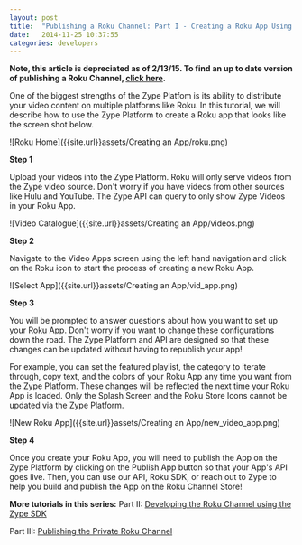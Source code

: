 ```yaml
---
layout: post
title:  "Publishing a Roku Channel: Part I - Creating a Roku App Using the Zype Platform"
date:   2014-11-25 10:37:55
categories: developers
---
```


**Note, this article is depreciated as of 2/13/15. To find an up to date version
of publishing a Roku Channel, [click here]({{site.url}}posts/2015/02/13/zype-publish-roku/).**

One of the biggest strengths of the Zype Platfom is its ability to distribute your
video content on multiple platforms like Roku. In this tutorial, we will describe how to use
the Zype Platform to create a Roku app that looks like the screen shot below.

![Roku Home]({{site.url}}assets/Creating an App/roku.png)

**Step 1**

Upload your videos into the Zype Platform. Roku will only serve videos from the Zype
video source. Don't worry if you have videos from other sources like Hulu and YouTube.
The Zype API can query to only show Zype Videos in your Roku App.

![Video Catalogue]({{site.url}}assets/Creating an App/videos.png)

**Step 2**

Navigate to the Video Apps screen using the left hand navigation and click on the Roku
icon to start the process of creating a new Roku App.

![Select App]({{site.url}}assets/Creating an App/vid_app.png)

**Step 3**

You will be prompted to answer questions about how you want to set up your Roku App.
Don't worry if you want to change these configurations down the road.
The Zype Platform and API are designed so that these changes can be updated without having to republish your app!

For example, you can set the featured playlist, the category to iterate through, copy text, and
the colors of your Roku App any time you want from the Zype Platform. These changes will be reflected the
next time your Roku App is loaded. Only the Splash Screen and the Roku Store Icons cannot
be updated via the Zype Platform.

![New Roku App]({{site.url}}assets/Creating an App/new_video_app.png)

**Step 4**

Once you create your Roku App, you will need to publish the App on the Zype Platform
by clicking on the Publish App button so that your App's API goes live.
Then, you can use our API, Roku SDK, or reach out to Zype to help you build and publish the App on the Roku Channel Store!

**More tutorials in this series:**
Part II: [Developing the Roku Channel using the Zype SDK](http://dev.zype.com/posts/2014/11/28/develop-roku-app-with-zype-sdk/)

Part III: [Publishing the Private Roku Channel](http://dev.zype.com/posts/2014/11/28/publish-roku-app/)
